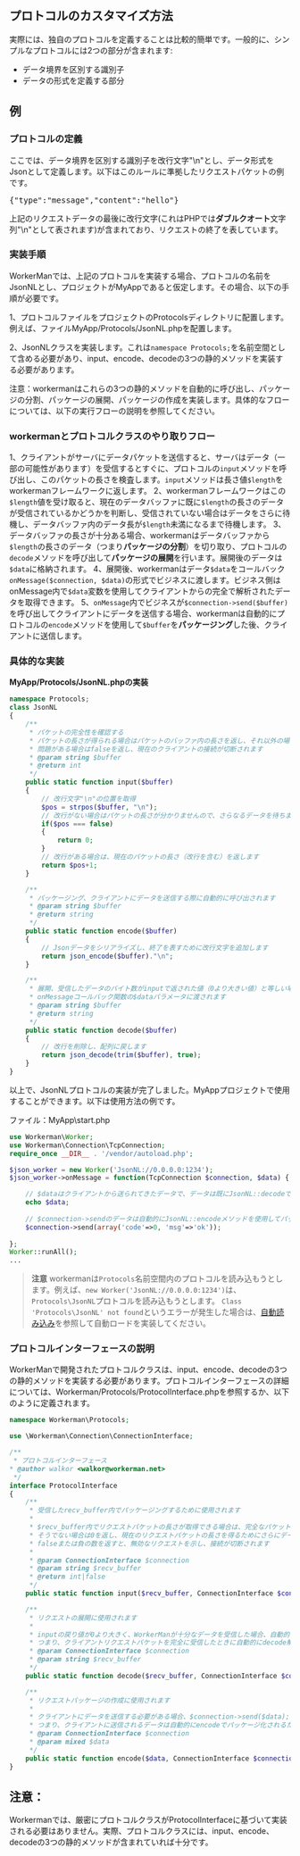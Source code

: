 ## プロトコルのカスタマイズ方法

実際には、独自のプロトコルを定義することは比較的簡単です。一般的に、シンプルなプロトコルには2つの部分が含まれます:
 * データ境界を区別する識別子
 * データの形式を定義する部分

## 例

### プロトコルの定義
ここでは、データ境界を区別する識別子を改行文字"\n"とし、データ形式をJsonとして定義します。以下はこのルールに準拠したリクエストパケットの例です。

<pre>
{"type":"message","content":"hello"}
</pre>

上記のリクエストデータの最後に改行文字(これはPHPでは**ダブルクオート**文字列"\n"として表されます)が含まれており、リクエストの終了を表しています。

### 実装手順
WorkerManでは、上記のプロトコルを実装する場合、プロトコルの名前をJsonNLとし、プロジェクトがMyAppであると仮定します。その場合、以下の手順が必要です。

1、プロトコルファイルをプロジェクトのProtocolsディレクトリに配置します。例えば、ファイルMyApp/Protocols/JsonNL.phpを配置します。

2、JsonNLクラスを実装します。これは```namespace Protocols;```を名前空間として含める必要があり、input、encode、decodeの3つの静的メソッドを実装する必要があります。

注意：workermanはこれらの3つの静的メソッドを自動的に呼び出し、パッケージの分割、パッケージの展開、パッケージの作成を実装します。具体的なフローについては、以下の実行フローの説明を参照してください。

### workermanとプロトコルクラスのやり取りフロー
1、クライアントがサーバにデータパケットを送信すると、サーバはデータ（一部の可能性があります）を受信するとすぐに、プロトコルの```input```メソッドを呼び出し、このパケットの長さを検査します。```input```メソッドは長さ値```$length```をworkermanフレームワークに返します。
2、workermanフレームワークはこの```$length```値を受け取ると、現在のデータバッファに既に```$length```の長さのデータが受信されているかどうかを判断し、受信されていない場合はデータをさらに待機し、データバッファ内のデータ長が```$length```未満になるまで待機します。
3、データバッファの長さが十分ある場合、workermanはデータバッファから```$length```の長さのデータ（つまり**パッケージの分割**）を切り取り、プロトコルの```decode```メソッドを呼び出して**パッケージの展開**を行います。展開後のデータは```$data```に格納されます。
4、展開後、workermanはデータ```$data```をコールバック```onMessage($connection, $data)```の形式でビジネスに渡します。ビジネス側はonMessage内で```$data```変数を使用してクライアントからの完全で解析されたデータを取得できます。
5、```onMessage```内でビジネスが```$connection->send($buffer)```を呼び出してクライアントにデータを送信する場合、workermanは自動的にプロトコルの```encode```メソッドを使用して```$buffer```を**パッケージング**した後、クライアントに送信します。

### 具体的な実装

**MyApp/Protocols/JsonNL.phpの実装**

```php
namespace Protocols;
class JsonNL
{
    /**
     * パケットの完全性を確認する
     * パケットの長さが得られる場合はパケットのバッファ内の長さを返し、それ以外の場合は0を返してさらなるデータを待ちます
     * 問題がある場合はfalseを返し、現在のクライアントの接続が切断されます
     * @param string $buffer
     * @return int
     */
    public static function input($buffer)
    {
        // 改行文字"\n"の位置を取得
        $pos = strpos($buffer, "\n");
        // 改行がない場合はパケットの長さが分かりませんので、さらなるデータを待ちます
        if($pos === false)
        {
            return 0;
        }
        // 改行がある場合は、現在のパケットの長さ（改行を含む）を返します
        return $pos+1;
    }

    /**
     * パッケージング、クライアントにデータを送信する際に自動的に呼び出されます
     * @param string $buffer
     * @return string
     */
    public static function encode($buffer)
    {
        // Jsonデータをシリアライズし、終了を表すために改行文字を追加します
        return json_encode($buffer)."\n";
    }

    /**
     * 展開、受信したデータのバイト数がinputで返された値（0より大きい値）と等しい場合に自動的に呼び出され、
     * onMessageコールバック関数の$dataパラメータに渡されます
     * @param string $buffer
     * @return string
     */
    public static function decode($buffer)
    {
        // 改行を削除し、配列に戻します
        return json_decode(trim($buffer), true);
    }
}
```

以上で、JsonNLプロトコルの実装が完了しました。MyAppプロジェクトで使用することができます。以下は使用方法の例です。

ファイル：MyApp\start.php
```php
use Workerman\Worker;
use Workerman\Connection\TcpConnection;
require_once __DIR__ . '/vendor/autoload.php';

$json_worker = new Worker('JsonNL://0.0.0.0:1234');
$json_worker->onMessage = function(TcpConnection $connection, $data) {

    // $dataはクライアントから送られてきたデータで、データは既にJsonNL::decodeで処理されています
    echo $data;
    
    // $connection->sendのデータは自動的にJsonNL::encodeメソッドを使用してパッケージングされ、それからクライアントに送信されます
    $connection->send(array('code'=>0, 'msg'=>'ok'));
    
};
Worker::runAll();
...
```

> **注意**
> workermanは`Protocols`名前空間内のプロトコルを読み込もうとします。例えば、`new Worker('JsonNL://0.0.0.0:1234')`は、`Protocols\JsonNL`プロトコルを読み込もうとします。
> `Class 'Protocols\JsonNL' not found`というエラーが発生した場合は、[自動読み込み](../faq/autoload.md)を参照して自動ロードを実装してください。

### プロトコルインターフェースの説明
WorkerManで開発されたプロトコルクラスは、input、encode、decodeの3つの静的メソッドを実装する必要があります。プロトコルインターフェースの詳細については、Workerman/Protocols/ProtocolInterface.phpを参照するか、以下のように定義されます。

```php
namespace Workerman\Protocols;

use \Workerman\Connection\ConnectionInterface;

/**
 * プロトコルインターフェース
* @author walkor <walkor@workerman.net>
 */
interface ProtocolInterface
{
    /**
     * 受信したrecv_buffer内でパッケージングするために使用されます
     *
     * $recv_buffer内でリクエストパケットの長さが取得できる場合は、完全なパケットの長さを返します
     * そうでない場合は0を返し、現在のリクエストパケットの長さを得るためにさらにデータが必要であることを示します
     * falseまたは負の数を返すと、無効なリクエストを示し、接続が切断されます
     *
     * @param ConnectionInterface $connection
     * @param string $recv_buffer
     * @return int|false
     */
    public static function input($recv_buffer, ConnectionInterface $connection);

    /**
     * リクエストの展開に使用されます
     *
     * inputの戻り値が0より大きく、WorkerManが十分なデータを受信した場合、自動的にdecodeを呼び出し、メッセージコールバックをトリガーし、decodeで解析されたデータがonMessageコールバックの第2引数に渡されます
     * つまり、クライアントリクエストパケットを完全に受信したときに自動的にdecode解析が呼び出され、ビジネスコードで手動で呼び出す必要はありません
     * @param ConnectionInterface $connection
     * @param string $recv_buffer
     */
    public static function decode($recv_buffer, ConnectionInterface $connection);

    /**
     * リクエストパッケージの作成に使用されます
     *
     * クライアントにデータを送信する必要がある場合、$connection->send($data);を自動的にencodeでデータをパッケージングし、プロトコルに適したデータ形式に変換します
     * つまり、クライアントに送信されるデータは自動的にencodeでパッケージ化されるため、ビジネスコードで手動で呼び出す必要はありません。
     * @param ConnectionInterface $connection
     * @param mixed $data
     */
    public static function encode($data, ConnectionInterface $connection);
}
```

## 注意：
Workermanでは、厳密にプロトコルクラスがProtocolInterfaceに基づいて実装される必要はありません。実際、プロトコルクラスには、input、encode、decodeの3つの静的メソッドが含まれていれば十分です。
